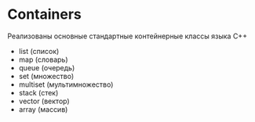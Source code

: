 # Containers

Реализованы основные стандартные контейнерные классы языка С++  
* list (список)
* map (словарь)
* queue (очередь)
* set (множество)
* multiset (мультимножество)
* stack (стек)
* vector (вектор)
* array (массив)
